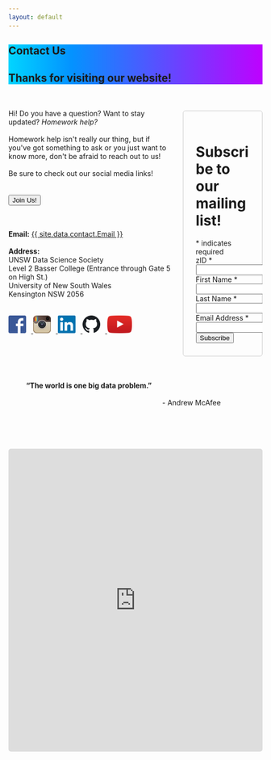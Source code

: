 ```yaml
---
layout: default
---
```

<section class="hero is-info">
    <div class="hero-body" style="background: rgb(1,213,255); background: linear-gradient(90deg, rgba(1,213,255,1) 0%, rgba(4,146,255,1) 25%, rgba(190,1,255,1) 100%);">
        <div class="container">
            <h1 class="title is-1">
                Contact Us
            </h1>
            <h2 class="subtitle is-5">
                Thanks for visiting our website!
            </h2>
        </div>
    </div>
</section>

<div class="hero-body; container has-text-black">
    <div class="columns is-8 is-variable">
        <div class="column is-half has-text-left"> 
            <p class="is-size-5">
                <br>
                Hi! Do you have a question? Want to stay updated? <i>Homework help?</i>
                <br><br>
                Homework help isn't really our thing, but if you've got something to ask or you just want to know more, don't be afraid to reach out to us!
                <br><br>
                Be sure to check out our social media links!
                <br><br><br>
                <a href="https://docs.google.com/forms/d/e/1FAIpQLSffSdDlZLRMnWokOwlpKEVaaklL39nkgkjnZ0iaqdoL134nVA/viewform?usp=sf_link" target="_blank">
                    <button class="button is-info is-bold">Join Us!</button></a>
                <br><br><br>
            </p>
            <div>
                <b>Email:</b> <a href="mailto:{{ site.data.contact.Email }}">{{ site.data.contact.Email }}</a>
                <br><br>
                <b>Address:</b><br>
                UNSW Data Science Society<br>
                Level 2 Basser College (Entrance through Gate 5 on High St.)<br>
                University of New South Wales<br>
                Kensington NSW 2056<br>
                <br><br>
            </div>
            <div class="social media">
                <a href="https://www.facebook.com/DataSoc/" target="_blank">
                    <img src="/assets/images/social_media/facebook.png" style="width:35px; margin-right:10px"> </a>
                <a href="https://www.instagram.com/unswdatasoc/" target="_blank">
                    <img src="/assets/images/social_media/instagram.png" style="width:35px; margin-right:10px"> </a>
                <a href="https://au.linkedin.com/company/datasoc" target="_blank">
                    <img src="/assets/images/social_media/linkedin.png" style="width:35px; margin-right:10px"> </a>
                <a href="https://github.com/unswdata/" target="_blank">
                    <img src="/assets/images/social_media/github.png" style="width:35px; margin-right:10px"> </a>
                <a href="https://www.youtube.com/channel/UC5xEG38_Jr0251sMBoj8xwQ" target="_blank">
                    <img src="/assets/images/social_media/youtube.png" style="height:35px"> </a>
                <br><br><br>
            </div>
        </div>
        <div class="column is-5 is-offset-1 has-text-left">
        <br><br>
        <!-- Begin Mailchimp Signup Form -->
            <link href="//cdn-images.mailchimp.com/embedcode/classic-10_7.css" rel="stylesheet" type="text/css">
            <div id="mc_embed_signup">
            <form action="https://unswdata.us19.list-manage.com/subscribe/post?u=8dc568d0db37b26ed75ba4d94&amp;id=01f8128da2" style="border:1px solid #ccc; border-radius:5px; padding:25px;" method="post" id="mc-embedded-subscribe-form" name="mc-embedded-subscribe-form" class="validate" target="_blank" novalidate>
                <div id="mc_embed_signup_scroll">
                <h1 class="is-size-4"><b>Subscribe to our mailing list!</b></h1>
            <div class="indicates-required"><span class="asterisk">*</span> indicates required</div>
            <div class="mc-field-group size1of2">
                <label for="mce-MMERGE3">zID  <span class="asterisk">*</span></label>
                <input type="number" name="MMERGE3" class="required" value="" id="mce-MMERGE3">
            </div>
            <div class="mc-field-group">
                <label for="mce-FNAME">First Name  <span class="asterisk">*</span></label>
                <input type="text" value="" name="FNAME" class="required" id="mce-FNAME">
            </div>
            <div class="mc-field-group">
                <label for="mce-LNAME">Last Name  <span class="asterisk">*</span></label>
                <input type="text" value="" name="LNAME" class="required" id="mce-LNAME">
            </div>
            <div class="mc-field-group">
                <label for="mce-EMAIL">Email Address  <span class="asterisk">*</span></label>
                <input type="email" value="" name="EMAIL" class="required email" id="mce-EMAIL"><br>
            </div>
                <div id="mce-responses" class="clear">
                    <div class="response" id="mce-error-response" style="display:none"></div>
                    <div class="response" id="mce-success-response" style="display:none"></div>
                </div>    <!-- real people should not fill this in and expect good things - do not remove this or risk form bot signups-->
                <div style="position: absolute; left: -5000px;" aria-hidden="true"><input type="text" name="b_8dc568d0db37b26ed75ba4d94_01f8128da2" tabindex="-1" value=""></div>
                <div class="clear"><input type="submit" value="Subscribe" name="subscribe" id="mc-embedded-subscribe" class="button  is-info is-bold"></div>
                </div>
            </form>
            </div>
            <!--End mc_embed_signup-->
        </div>
    </div>
    <div class="columns is-centered has-text-white" style="background-image: url('/assets/images/background.png'); border-radius:10px; padding:35px">
        <p class="is-size-3">
            <b>“The world is one big data problem.”</b>
        </p>
        <p class="is-size-5">
            <br><br>
            - Andrew McAfee
            <br>
        </p>
    </div>
    <br><br>
    <div class="columns is-vcentered is-centered">
        <iframe src="https://www.google.com/maps/embed?pb=!1m18!1m12!1m3!1d1668.9917985536565!2d151.23080794983784!3d-33.91658157788042!2m3!1f0!2f0!3f0!3m2!1i1024!2i768!4f13.1!3m3!1m2!1s0x6b12b18c619e5679%3A0x70e6b528f4a64879!2sArc%20%40%20UNSW!5e0!3m2!1sen!2sau!4v1590563340784!5m2!1sen!2sau" width="900" height="600" frameborder="0" style="border-radius:5px;" allowfullscreen="" aria-hidden="false" tabindex="0"></iframe>
    </div>
</div>
